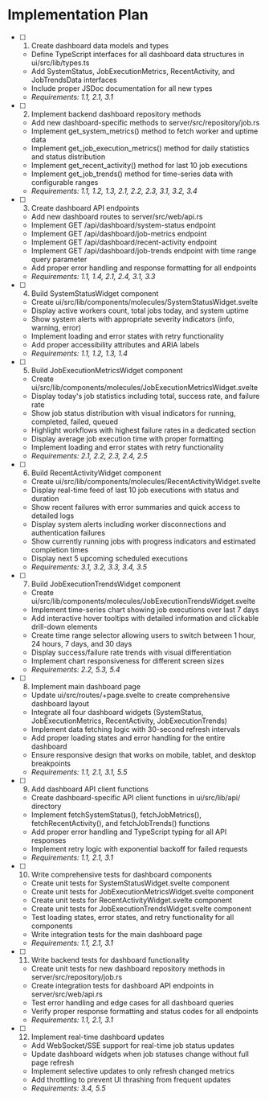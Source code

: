 # Implementation Plan

- [ ] 1. Create dashboard data models and types
  - Define TypeScript interfaces for all dashboard data structures in ui/src/lib/types.ts
  - Add SystemStatus, JobExecutionMetrics, RecentActivity, and JobTrendsData interfaces
  - Include proper JSDoc documentation for all new types
  - _Requirements: 1.1, 2.1, 3.1_

- [ ] 2. Implement backend dashboard repository methods
  - Add new dashboard-specific methods to server/src/repository/job.rs
  - Implement get_system_metrics() method to fetch worker and uptime data
  - Implement get_job_execution_metrics() method for daily statistics and status distribution
  - Implement get_recent_activity() method for last 10 job executions
  - Implement get_job_trends() method for time-series data with configurable ranges
  - _Requirements: 1.1, 1.2, 1.3, 2.1, 2.2, 2.3, 3.1, 3.2, 3.4_

- [ ] 3. Create dashboard API endpoints
  - Add new dashboard routes to server/src/web/api.rs
  - Implement GET /api/dashboard/system-status endpoint
  - Implement GET /api/dashboard/job-metrics endpoint  
  - Implement GET /api/dashboard/recent-activity endpoint
  - Implement GET /api/dashboard/job-trends endpoint with time range query parameter
  - Add proper error handling and response formatting for all endpoints
  - _Requirements: 1.1, 1.4, 2.1, 2.4, 3.1, 3.3_

- [ ] 4. Build SystemStatusWidget component
  - Create ui/src/lib/components/molecules/SystemStatusWidget.svelte
  - Display active workers count, total jobs today, and system uptime
  - Show system alerts with appropriate severity indicators (info, warning, error)
  - Implement loading and error states with retry functionality
  - Add proper accessibility attributes and ARIA labels
  - _Requirements: 1.1, 1.2, 1.3, 1.4_

- [ ] 5. Build JobExecutionMetricsWidget component
  - Create ui/src/lib/components/molecules/JobExecutionMetricsWidget.svelte
  - Display today's job statistics including total, success rate, and failure rate
  - Show job status distribution with visual indicators for running, completed, failed, queued
  - Highlight workflows with highest failure rates in a dedicated section
  - Display average job execution time with proper formatting
  - Implement loading and error states with retry functionality
  - _Requirements: 2.1, 2.2, 2.3, 2.4, 2.5_

- [ ] 6. Build RecentActivityWidget component
  - Create ui/src/lib/components/molecules/RecentActivityWidget.svelte
  - Display real-time feed of last 10 job executions with status and duration
  - Show recent failures with error summaries and quick access to detailed logs
  - Display system alerts including worker disconnections and authentication failures
  - Show currently running jobs with progress indicators and estimated completion times
  - Display next 5 upcoming scheduled executions
  - _Requirements: 3.1, 3.2, 3.3, 3.4, 3.5_

- [ ] 7. Build JobExecutionTrendsWidget component
  - Create ui/src/lib/components/molecules/JobExecutionTrendsWidget.svelte
  - Implement time-series chart showing job executions over last 7 days
  - Add interactive hover tooltips with detailed information and clickable drill-down elements
  - Create time range selector allowing users to switch between 1 hour, 24 hours, 7 days, and 30 days
  - Display success/failure rate trends with visual differentiation
  - Implement chart responsiveness for different screen sizes
  - _Requirements: 2.2, 5.3, 5.4_

- [ ] 8. Implement main dashboard page
  - Update ui/src/routes/+page.svelte to create comprehensive dashboard layout
  - Integrate all four dashboard widgets (SystemStatus, JobExecutionMetrics, RecentActivity, JobExecutionTrends)
  - Implement data fetching logic with 30-second refresh intervals
  - Add proper loading states and error handling for the entire dashboard
  - Ensure responsive design that works on mobile, tablet, and desktop breakpoints
  - _Requirements: 1.1, 2.1, 3.1, 5.5_

- [ ] 9. Add dashboard API client functions
  - Create dashboard-specific API client functions in ui/src/lib/api/ directory
  - Implement fetchSystemStatus(), fetchJobMetrics(), fetchRecentActivity(), and fetchJobTrends() functions
  - Add proper error handling and TypeScript typing for all API responses
  - Implement retry logic with exponential backoff for failed requests
  - _Requirements: 1.1, 2.1, 3.1_

- [ ] 10. Write comprehensive tests for dashboard components
  - Create unit tests for SystemStatusWidget.svelte component
  - Create unit tests for JobExecutionMetricsWidget.svelte component  
  - Create unit tests for RecentActivityWidget.svelte component
  - Create unit tests for JobExecutionTrendsWidget.svelte component
  - Test loading states, error states, and retry functionality for all components
  - Write integration tests for the main dashboard page
  - _Requirements: 1.1, 2.1, 3.1_

- [ ] 11. Write backend tests for dashboard functionality
  - Create unit tests for new dashboard repository methods in server/src/repository/job.rs
  - Create integration tests for dashboard API endpoints in server/src/web/api.rs
  - Test error handling and edge cases for all dashboard queries
  - Verify proper response formatting and status codes for all endpoints
  - _Requirements: 1.1, 2.1, 3.1_

- [ ] 12. Implement real-time dashboard updates
  - Add WebSocket/SSE support for real-time job status updates
  - Update dashboard widgets when job statuses change without full page refresh
  - Implement selective updates to only refresh changed metrics
  - Add throttling to prevent UI thrashing from frequent updates
  - _Requirements: 3.4, 5.5_